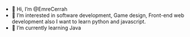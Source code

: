 - 👋 Hi, I’m @EmreCerrah
- 👀 I’m interested in software development, Game design, Front-end web development also I want to learn python and javascript.
- 🌱 I’m currently learning Java

<!---
EmreCerrah/EmreCerrah is a ✨ special ✨ repository because its `README.md` (this file) appears on your GitHub profile.
You can click the Preview link to take a look at your changes.
--->
